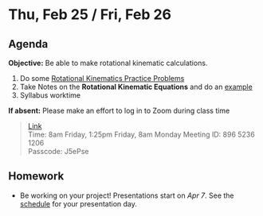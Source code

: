 Thu, Feb 25 / Fri, Feb 26
==================  
  
Agenda  
---------  
**Objective:** Be able to make rotational kinematic calculations.

1. Do some [Rotational Kinematics Practice Problems][practice]
2. Take Notes on the **Rotational Kinematic Equations** and do an [example][ex]
3. Syllabus worktime

**If absent:** Please make an effort to log in to Zoom during class time  
> [Link](https://us02web.zoom.us/j/89652361206?pwd=L3ZYQzBGNitFK0J6K1M4Nk1iM1dYQT09)  
> Time: 8am Friday, 1:25pm Friday, 8am Monday
> Meeting ID: 896 5236 1206  
> Passcode: J5ePse 

Homework   
-------------  
- Be working on your project! Presentations start on *Apr 7*.  See the [schedule][sched] for your presentation day.	

[sched]: https://avoncsc-my.sharepoint.com/:x:/g/personal/zjrohrbach_avon-schools_org/EVMXHFfIjQJDml8sDSyMeYsBLcV4ZCg-pDrGaicpsu_iBQ?e=RfXTgy
[practice]: https://avon.schoology.com/page/4709159232
[ex]: https://avon.schoology.com/page/4724456271

<!--stackedit_data:
eyJoaXN0b3J5IjpbMTU1NDI2Njk0MSw2NTI4MTUzMzIsMzU3Mz
E1NDY5LDE1NjgwNDYwODEsLTc1MTY0Nzc0OCwtMTg3NjQyMTc4
OCwtMTgxMTU2MTQxMCwtNzg2MjczMzY5LC0xOTc3NTg5MTE3LC
0xMTY3NDAxOTgxLDEzMDkxOTQwOCwxMjY0NzM3ODM3LC0xNTAz
NTAzNTk1LDIwMzQzMzk3MzMsLTY4NzI1NjAxNiw1MTEyMzg0Mj
EsLTE1MzA0NzgwMjEsMTgxNzg0NDAxNywtMTM1NzgwMzgxMiwx
ODQ3NDA0MzM3XX0=
-->